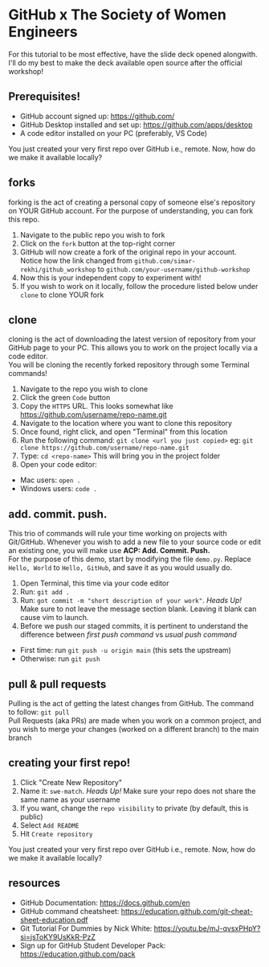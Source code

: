# GitHub x The Society of Women Engineers

For this tutorial to be most effective, have the slide deck opened alongwith. I'll do my best to make the deck available open source after the official workshop!

## Prerequisites!
* GitHub account signed up: https://github.com/
* GitHub Desktop installed and set up: https://github.com/apps/desktop
* A code editor installed on your PC (preferably, VS Code)

You just created your very first repo over GitHub i.e., remote. Now, how do we make it available locally?

## forks
forking is the act of creating a personal copy of someone else's repository on YOUR GitHub account. For the purpose of understanding, you can fork this repo.
1. Navigate to the public repo you wish to fork
2. Click on the `fork` button at the top-right corner
3. GitHub will now create a fork of the original repo in your account. <br> Notice how the link changed from `github.com/simar-rekhi/github_workshop` to `github.com/your-username/github-workshop`
4. Now this is your independent copy to experiment with!
5. If you wish to work on it locally, follow the procedure listed below under `clone` to clone YOUR fork

## clone
cloning is the act of downloading the latest version of repository from your GitHub page to your PC. This allows you to work on the project locally via a code editor. <br>
You will be cloning the recently forked repository through some Terminal commands!
1. Navigate to the repo you wish to clone
2. Click the green `Code` button
3. Copy the `HTTPS` URL. This looks somewhat like https://github.com/username/repo-name.git
4. Navigate to the location where you want to clone this repository
5. Once found, right click, and open "Terminal" from this location
6. Run the following command: `git clone <url you just copied>` eg: `git clone https://github.com/username/repo-name.git`
7. Type: `cd <repo-name>` This will bring you in the project folder
8. Open your code editor:<br>
  * Mac users: `open .`
  * Windows users: `code .`

## add. commit. push.
This trio of commands will rule your time working on projects with Git/GitHub. Whenever you wish to add a new file to your source code or edit an existing one, you will make use **ACP: Add. Commit. Push.**<br>
For the purpose of this demo, start by modifying the file `demo.py`. Replace `Hello, World` to `Hello, GitHub`, and save it as you would usually do.
1. Open Terminal, this time via your code editor
2. Run: `git add .`
3. Run: `got commit -m "short description of your work"`. _Heads Up!_ Make sure to not leave the message section blank. Leaving it blank can cause vim to launch.
4. Before we push our staged commits, it is pertinent to understand the difference between _first push command_ vs _usual push command_<br>
 * First time: run `git push -u origin main` (this sets the upstream)
 * Otherwise: run `git push`


## pull & pull requests
Pulling is the act of getting the latest changes from GitHub. The command to follow: `git pull` <br>
Pull Requests (aka PRs) are made when you work on a common project, and you wish to merge your changes (worked on a different branch) to the main branch <br>

## creating your first repo!
1. Click "Create New Repository"
2. Name it: `swe-match`. _Heads Up!_ Make sure your repo does not share the same name as your username
3. If you want, change the `repo visibility` to private (by default, this is public)
4. Select   `Add README`
5. Hit `Create repository`

You just created your very first repo over GitHub i.e., remote. Now, how do we make it available locally?

## resources 
* GitHub Documentation: https://docs.github.com/en
* GitHub command cheatsheet: https://education.github.com/git-cheat-sheet-education.pdf
* Git Tutorial For Dummies by Nick White: https://youtu.be/mJ-qvsxPHpY?si=jsToKY9UsKkR-PzZ
* Sign up for GitHub Student Developer Pack: https://education.github.com/pack
